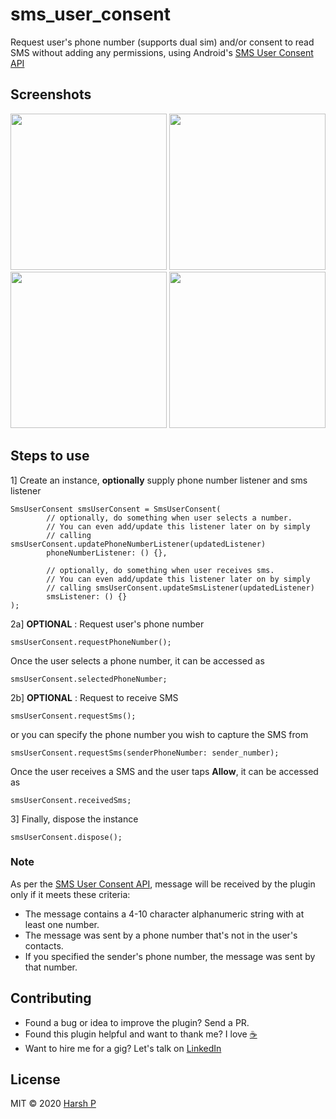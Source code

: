 # sms_user_consent

Request user's phone number (supports dual sim) and/or consent to read SMS without adding any permissions, using Android's [SMS User Consent API](https://developers.google.com/identity/sms-retriever/user-consent/overview)

## Screenshots

<p float="left">
  <img src="https://raw.githubusercontent.com/pharshdev/sms_user_consent/master/ss4.png" width="250" />
  <img src="https://raw.githubusercontent.com/pharshdev/sms_user_consent/master/ss1.png" width="250" />
  <img src="https://raw.githubusercontent.com/pharshdev/sms_user_consent/master/ss2.png" width="250" /> 
  <img src="https://raw.githubusercontent.com/pharshdev/sms_user_consent/master/ss3.png" width="250" />
</p>

## Steps to use

1] Create an instance, **optionally** supply phone number listener and sms listener
```
SmsUserConsent smsUserConsent = SmsUserConsent(
        // optionally, do something when user selects a number.
        // You can even add/update this listener later on by simply 
        // calling smsUserConsent.updatePhoneNumberListener(updatedListener)
        phoneNumberListener: () {},
        
        // optionally, do something when user receives sms.
        // You can even add/update this listener later on by simply 
        // calling smsUserConsent.updateSmsListener(updatedListener)
        smsListener: () {}
);
```

2a] **OPTIONAL** : Request user's phone number

```
smsUserConsent.requestPhoneNumber();
```
Once the user selects a phone number, it can be accessed as
```
smsUserConsent.selectedPhoneNumber;
```

2b] **OPTIONAL** : Request to receive SMS
```
smsUserConsent.requestSms(); 
```
or you can specify the phone number you wish to capture the SMS from
```
smsUserConsent.requestSms(senderPhoneNumber: sender_number);
```
Once the user receives a SMS and the user taps **Allow**, it can be accessed as
```
smsUserConsent.receivedSms;
```

3] Finally, dispose the instance
```
smsUserConsent.dispose();
```

### Note

As per the [SMS User Consent API](https://developers.google.com/identity/sms-retriever/user-consent/overview),  message will be received by the plugin only if it meets these criteria:

* The message contains a 4-10 character alphanumeric string with at least one number.
* The message was sent by a phone number that's not in the user's contacts.
* If you specified the sender's phone number, the message was sent by that number.

## Contributing

* Found a bug or idea to improve the plugin? Send a PR.
* Found this plugin helpful and want to thank me? I love [:coffee:](https://paypal.me/pharshdev)
* Want to hire me for a gig? Let's talk on [LinkedIn](https://linkedin.com/in/pharshdev)

## License

MIT © 2020 [Harsh P](https://github.com/pharshdev)
